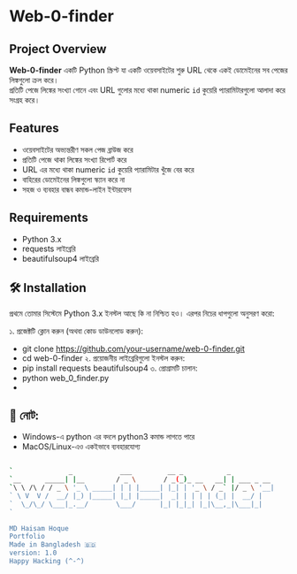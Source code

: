 # Web-0-finder

## Project Overview  
**Web-0-finder** একটি Python স্ক্রিপ্ট যা একটি ওয়েবসাইটের শুরু URL থেকে একই ডোমেইনের সব পেজের লিঙ্কগুলো ক্রল করে।  
প্রতিটি পেজে লিঙ্কের সংখ্যা গোনে এবং URL গুলোর মধ্যে থাকা numeric `id` কুয়েরি প্যারামিটারগুলো আলাদা করে সংগ্রহ করে।

## Features  
- ওয়েবসাইটের অভ্যন্তরীণ সকল পেজ ব্রাউজ করে  
- প্রতিটি পেজে থাকা লিঙ্কের সংখ্যা রিপোর্ট করে  
- URL এর মধ্যে থাকা numeric `id` কুয়েরি প্যারামিটার খুঁজে বের করে  
- বাহিরের ডোমেইনের লিঙ্কগুলো স্ক্যান করে না  
- সহজ ও ব্যবহার বান্ধব কমান্ড-লাইন ইন্টারফেস  

## Requirements  
- Python 3.x  
- requests লাইব্রেরি  
- beautifulsoup4 লাইব্রেরি  

## 🛠️ Installation
প্রথমে তোমার সিস্টেমে Python 3.x ইনস্টল আছে কি না নিশ্চিত হও। এরপর নিচের ধাপগুলো অনুসরণ করো:

১. প্রজেক্টটি ক্লোন করুন (অথবা কোড ডাউনলোড করুন):
- git clone https://github.com/your-username/web-0-finder.git
- cd web-0-finder
২. প্রয়োজনীয় লাইব্রেরিগুলো ইনস্টল করুন:
- pip install requests beautifulsoup4
৩. প্রোগ্রামটি চালান:
- python web_0_finder.py
- 
## 🔔 নোট:
- Windows-এ python এর বদলে python3 কমান্ড লাগতে পারে
- MacOS/Linux-এও একইভাবে ব্যবহারযোগ্য
```bash

`              _            ___         __ _           _           
`__      _____| |__        / _ \       / _(_)_ __   __| | ___ _ __ 
`\ \ /\ / / _ \ '_ \ _____| | | |_____| |_| | '_ \ / _` |/ _ \ '__|
` \ V  V /  __/ |_) |_____| |_| |_____|  _| | | | | (_| |  __/ |   
`  \_/\_/ \___|_.__/       \___/      |_| |_|_| |_|\__,_|\___|_|   
`                                                                  

MD Haisam Hoque
Portfolio
Made in Bangladesh 🇧🇩
version: 1.0
Happy Hacking (^-^)
